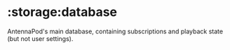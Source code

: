 # :storage:database

AntennaPod's main database, containing subscriptions and playback state (but not user settings).
